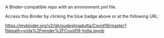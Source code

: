 A Binder-compatible repo with an environment.yml file.

Access this Binder by clicking the blue badge above or at the following URL:

https://mybinder.org/v2/gh/sudeshnadutta/Covid19/master?filepath=voila%2Frender%2FCovid19-India.ipynb
